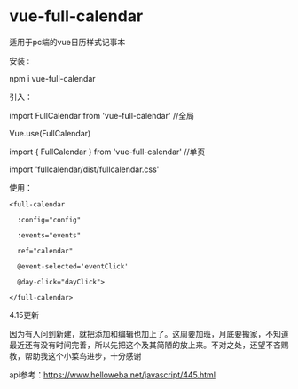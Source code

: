 # vue-full-calendar
适用于pc端的vue日历样式记事本

安装 :

npm i vue-full-calendar




引入：

import FullCalendar from 'vue-full-calendar' //全局

Vue.use(FullCalendar)




import { FullCalendar } from 'vue-full-calendar' //单页

import 'fullcalendar/dist/fullcalendar.css'




使用：



    <full-calendar  
    
      :config="config" 
 
      :events="events"
    
      ref="calendar" 
    
      @event-selected='eventClick' 
    
      @day-click="dayClick">
    
    </full-calendar>    





4.15更新

因为有人问到新建，就把添加和编辑也加上了。这周要加班，月底要搬家，不知道最近还有没有时间完善，所以先把这个及其简陋的放上来。不对之处，还望不吝赐教，帮助我这个小菜鸟进步，十分感谢


api参考：https://www.helloweba.net/javascript/445.html


